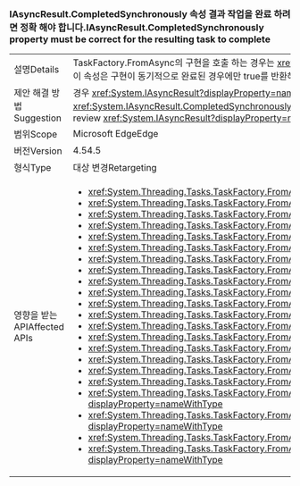 ### <a name="iasyncresultcompletedsynchronously-property-must-be-correct-for-the-resulting-task-to-complete"></a><span data-ttu-id="33f20-101">IAsyncResult.CompletedSynchronously 속성 결과 작업을 완료 하려면 정확 해야 합니다.</span><span class="sxs-lookup"><span data-stu-id="33f20-101">IAsyncResult.CompletedSynchronously property must be correct for the resulting task to complete</span></span>

|   |   |
|---|---|
|<span data-ttu-id="33f20-102">설명</span><span class="sxs-lookup"><span data-stu-id="33f20-102">Details</span></span>|<span data-ttu-id="33f20-103">TaskFactory.FromAsync의 구현을 호출 하는 경우는 <xref:System.IAsyncResult.CompletedSynchronously> 속성 결과 작업을 완료 하려면 정확 해야 합니다.</span><span class="sxs-lookup"><span data-stu-id="33f20-103">When calling TaskFactory.FromAsync, the implementation of the <xref:System.IAsyncResult.CompletedSynchronously> property must be correct for the resulting task to complete.</span></span> <span data-ttu-id="33f20-104">즉, 이 속성은 구현이 동기적으로 완료된 경우에만 true를 반환해야 합니다.</span><span class="sxs-lookup"><span data-stu-id="33f20-104">That is, the property must return true if, and only if, the implementation completed synchronously.</span></span> <span data-ttu-id="33f20-105">이전에는 이 속성이 선택되어 있지 않았습니다.</span><span class="sxs-lookup"><span data-stu-id="33f20-105">Previously, the property was not checked.</span></span>|
|<span data-ttu-id="33f20-106">제안 해결 방법</span><span class="sxs-lookup"><span data-stu-id="33f20-106">Suggestion</span></span>|<span data-ttu-id="33f20-107">경우 <xref:System.IAsyncResult?displayProperty=name> 구현 올바르게 true가 반환에 대 한는 <xref:System.IAsyncResult.CompletedSynchronously?displayProperty=name> 작업이 중단 없음을 준수 하는 다음 동기적으로 완료 된 경우에 속성입니다.</span><span class="sxs-lookup"><span data-stu-id="33f20-107">If <xref:System.IAsyncResult?displayProperty=name> implementations correctly return true for the <xref:System.IAsyncResult.CompletedSynchronously?displayProperty=name> property only when a task completed synchronously, then no break will be observed.</span></span> <span data-ttu-id="33f20-108">사용자가 검토 해야 <xref:System.IAsyncResult?displayProperty=name> 구현 자신이 소유한 (있는 경우) 올바르게 평가 하는지 여부를 동기적으로 완료 되도록 합니다.</span><span class="sxs-lookup"><span data-stu-id="33f20-108">Users should review <xref:System.IAsyncResult?displayProperty=name> implementations they own (if any) to ensure that they correctly evaluate whether a task completed synchronously or not.</span></span>|
|<span data-ttu-id="33f20-109">범위</span><span class="sxs-lookup"><span data-stu-id="33f20-109">Scope</span></span>|<span data-ttu-id="33f20-110">Microsoft Edge</span><span class="sxs-lookup"><span data-stu-id="33f20-110">Edge</span></span>|
|<span data-ttu-id="33f20-111">버전</span><span class="sxs-lookup"><span data-stu-id="33f20-111">Version</span></span>|<span data-ttu-id="33f20-112">4.5</span><span class="sxs-lookup"><span data-stu-id="33f20-112">4.5</span></span>|
|<span data-ttu-id="33f20-113">형식</span><span class="sxs-lookup"><span data-stu-id="33f20-113">Type</span></span>|<span data-ttu-id="33f20-114">대상 변경</span><span class="sxs-lookup"><span data-stu-id="33f20-114">Retargeting</span></span>|
|<span data-ttu-id="33f20-115">영향을 받는 API</span><span class="sxs-lookup"><span data-stu-id="33f20-115">Affected APIs</span></span>|<ul><li><xref:System.Threading.Tasks.TaskFactory.FromAsync(System.IAsyncResult,System.Action{System.IAsyncResult})?displayProperty=nameWithType></li><li><xref:System.Threading.Tasks.TaskFactory.FromAsync(System.IAsyncResult,System.Action{System.IAsyncResult},System.Threading.Tasks.TaskCreationOptions)?displayProperty=nameWithType></li><li><xref:System.Threading.Tasks.TaskFactory.FromAsync(System.IAsyncResult,System.Action{System.IAsyncResult},System.Threading.Tasks.TaskCreationOptions,System.Threading.Tasks.TaskScheduler)?displayProperty=nameWithType></li><li><xref:System.Threading.Tasks.TaskFactory.FromAsync%60%601(System.IAsyncResult,System.Func{System.IAsyncResult,%60%600})?displayProperty=nameWithType></li><li><xref:System.Threading.Tasks.TaskFactory.FromAsync(System.Func{System.AsyncCallback,System.Object,System.IAsyncResult},System.Action{System.IAsyncResult},System.Object)?displayProperty=nameWithType></li><li><xref:System.Threading.Tasks.TaskFactory.FromAsync(System.Func{System.AsyncCallback,System.Object,System.IAsyncResult},System.Action{System.IAsyncResult},System.Object,System.Threading.Tasks.TaskCreationOptions)?displayProperty=nameWithType></li><li><xref:System.Threading.Tasks.TaskFactory.FromAsync%60%601(System.Func{%60%600,System.AsyncCallback,System.Object,System.IAsyncResult},System.Action{System.IAsyncResult},%60%600,System.Object)?displayProperty=nameWithType></li><li><xref:System.Threading.Tasks.TaskFactory.FromAsync%60%601(System.Func{%60%600,System.AsyncCallback,System.Object,System.IAsyncResult},System.Action{System.IAsyncResult},%60%600,System.Object,System.Threading.Tasks.TaskCreationOptions)?displayProperty=nameWithType></li><li><xref:System.Threading.Tasks.TaskFactory.FromAsync%60%601(System.Func{System.AsyncCallback,System.Object,System.IAsyncResult},System.Func{System.IAsyncResult,%60%600},System.Object)?displayProperty=nameWithType></li><li><xref:System.Threading.Tasks.TaskFactory.FromAsync%60%601(System.Func{System.AsyncCallback,System.Object,System.IAsyncResult},System.Func{System.IAsyncResult,%60%600},System.Object,System.Threading.Tasks.TaskCreationOptions)?displayProperty=nameWithType></li><li><xref:System.Threading.Tasks.TaskFactory.FromAsync%60%601(System.IAsyncResult,System.Func{System.IAsyncResult,%60%600},System.Threading.Tasks.TaskCreationOptions)?displayProperty=nameWithType></li><li><xref:System.Threading.Tasks.TaskFactory.FromAsync%60%601(System.IAsyncResult,System.Func{System.IAsyncResult,%60%600},System.Threading.Tasks.TaskCreationOptions,System.Threading.Tasks.TaskScheduler)?displayProperty=nameWithType></li><li><xref:System.Threading.Tasks.TaskFactory.FromAsync%60%602(System.Func{%60%600,%60%601,System.AsyncCallback,System.Object,System.IAsyncResult},System.Action{System.IAsyncResult},%60%600,%60%601,System.Object)?displayProperty=nameWithType></li><li><xref:System.Threading.Tasks.TaskFactory.FromAsync%60%602(System.Func{%60%600,%60%601,System.AsyncCallback,System.Object,System.IAsyncResult},System.Action{System.IAsyncResult},%60%600,%60%601,System.Object,System.Threading.Tasks.TaskCreationOptions)?displayProperty=nameWithType></li><li><xref:System.Threading.Tasks.TaskFactory.FromAsync%60%602(System.Func{%60%600,System.AsyncCallback,System.Object,System.IAsyncResult},System.Func{System.IAsyncResult,%60%601},%60%600,System.Object)?displayProperty=nameWithType></li><li><xref:System.Threading.Tasks.TaskFactory.FromAsync%60%602(System.Func{%60%600,System.AsyncCallback,System.Object,System.IAsyncResult},System.Func{System.IAsyncResult,%60%601},%60%600,System.Object,System.Threading.Tasks.TaskCreationOptions)?displayProperty=nameWithType></li><li><xref:System.Threading.Tasks.TaskFactory.FromAsync%60%603(System.Func{%60%600,%60%601,System.AsyncCallback,System.Object,System.IAsyncResult},System.Func{System.IAsyncResult,%60%602},%60%600,%60%601,System.Object)?displayProperty=nameWithType></li><li><xref:System.Threading.Tasks.TaskFactory.FromAsync%60%603(System.Func{%60%600,%60%601,%60%602,System.AsyncCallback,System.Object,System.IAsyncResult},System.Action{System.IAsyncResult},%60%600,%60%601,%60%602,System.Object)?displayProperty=nameWithType></li><li><xref:System.Threading.Tasks.TaskFactory.FromAsync%60%603(System.Func{%60%600,%60%601,%60%602,System.AsyncCallback,System.Object,System.IAsyncResult},System.Action{System.IAsyncResult},%60%600,%60%601,%60%602,System.Object,System.Threading.Tasks.TaskCreationOptions)?displayProperty=nameWithType></li><li><xref:System.Threading.Tasks.TaskFactory.FromAsync%60%603(System.Func{%60%600,%60%601,System.AsyncCallback,System.Object,System.IAsyncResult},System.Func{System.IAsyncResult,%60%602},%60%600,%60%601,System.Object,System.Threading.Tasks.TaskCreationOptions)?displayProperty=nameWithType></li><li><xref:System.Threading.Tasks.TaskFactory.FromAsync%60%604(System.Func{%60%600,%60%601,%60%602,System.AsyncCallback,System.Object,System.IAsyncResult},System.Func{System.IAsyncResult,%60%603},%60%600,%60%601,%60%602,System.Object)?displayProperty=nameWithType></li><li><xref:System.Threading.Tasks.TaskFactory.FromAsync%60%604(System.Func{%60%600,%60%601,%60%602,System.AsyncCallback,System.Object,System.IAsyncResult},System.Func{System.IAsyncResult,%60%603},%60%600,%60%601,%60%602,System.Object,System.Threading.Tasks.TaskCreationOptions)?displayProperty=nameWithType></li></ul>|

